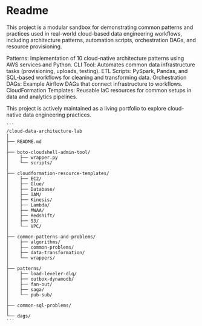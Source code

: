 # Readme

This project is a modular sandbox for demonstrating common patterns and practices used in real-world cloud-based data engineering workflows, including architecture patterns, automation scripts, orchestration DAGs, and resource provisioning.

Patterns: Implementation of 10 cloud-native architecture patterns using AWS services and Python.
CLI Tool: Automates common data infrastructure tasks (provisioning, uploads, testing).
ETL Scripts: PySpark, Pandas, and SQL-based workflows for cleaning and transforming data.
Orchestration DAGs: Example Airflow DAGs that connect infrastructure to workflows.
CloudFormation Templates: Reusable IaC resources for common setups in data and analytics pipelines.

This project is actively maintained as a living portfolio to explore cloud-native data engineering practices.

<pre><code>``` 
/cloud-data-architecture-lab 
│ 
├── README.md 
│ 
├── boto-cloudshell-admin-tool/ 
│    ├── wrapper.py 
│    └── scripts/ 
│  
├── cloudformation-resource-templates/ 
│    ├── EC2/ 
│    ├── Glue/ 
│    ├── Database/ 
│    ├── IAM/ 
│    ├── Kinesis/ 
│    ├── Lambda/ 
│    ├── MWAA/ 
│    ├── Redshift/ 
│    ├── S3/ 
│    └── VPC/ 
│    
├── common-patterns-and-problems/ 
│    ├── algorithms/ 
│    ├── common-problems/ 
│    ├── data-transformation/ 
│    └── wrappers/ 
│ 
├── patterns/ 
│    ├── load-leveler-dlq/ 
│    ├── outbox-dynamodb/ 
│    ├── fan-out/ 
│    ├── saga/ 
│    └── pub-sub/ 
│ 
├── common-sql-problems/ 
│ 
└── dags/ 
```
</code></pre>
